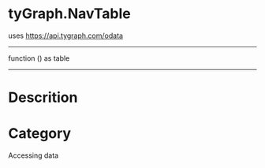 ﻿# tyGraph.NavTable
uses https://api.tygraph.com/odata
***
function () as table
***
# Descrition 

# Category 
Accessing data
